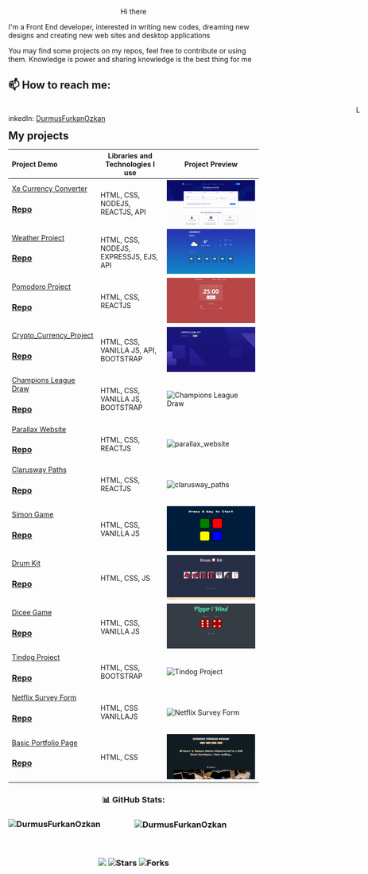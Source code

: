 
<p style="text-align:center">Hi there 
  
I'm a Front End developer, interested in writing new codes, dreaming new designs and creating new web sites and desktop applications 

You may find some projects on my repos, feel free to contribute or using them. Knowledge is power and sharing knowledge is the best thing for me 

## 📫 How to reach me: <br></p>
<span style="margin-left:50em;" >LinkedIn:</span> <a href='https://www.linkedin.com/in/durmusfurkanozkan/'>DurmusFurkanOzkan</a>




                          
                              
                             
<h2 style="text-align:center; display:inline;"> My projects</h2>


  Project Demo       |Libraries and Technologies I use     |Project Preview   
:-------------------------|-------------------------|-------------------------
[Xe Currency Converter](https://delicate-cactus-177fe6.netlify.app/) <h3>[Repo](https://github.com/DurmusFurkanOzkan/currency_converter)</h3> | HTML, CSS, NODEJS, REACTJS, API |![currency_converter](https://github.com/DurmusFurkanOzkan/currency_converter/blob/master/currency_gif.gif)
[Weather Project]() <h3>[Repo](https://github.com/DurmusFurkanOzkan/WeatherProject)</h3> | HTML, CSS, NODEJS, EXPRESSJS, EJS, API |![Weather Project](https://github.com/DurmusFurkanOzkan/WeatherProject/blob/main/Weather_Project_Gif.gif)
[Pomodoro Project](https://beautiful-torrone-52c4e9.netlify.app/) <h3>[Repo](https://github.com/DurmusFurkanOzkan/Pomodoro_Project)</h3> | HTML, CSS, REACTJS |![Pomodoro Project](https://github.com/DurmusFurkanOzkan/Pomodoro_Project/blob/main/Pomodoro_Gif.gif)
[Crypto_Currency_Project](https://main--remarkable-biscotti-c728f0.netlify.app/) <h3>[Repo](https://github.com/DurmusFurkanOzkan/crypto_coin_app)</h3> | HTML, CSS, VANILLA JS, API, BOOTSTRAP |![Crypto_Currency_Project](https://github.com/DurmusFurkanOzkan/crypto_coin_app/blob/main/crypto-gif.gif)
[Champions League Draw](https://tourmaline-genie-842d24.netlify.app/) <h3>[Repo](https://github.com/DurmusFurkanOzkan/champions_league_draw)</h3> | HTML, CSS, VANILLA JS, BOOTSTRAP |![Champions League Draw](https://github.com/DurmusFurkanOzkan/champions_league_draw/blob/main/cl_gif.gif)
[Parallax Website](https://645b82573d372716086592f8--frolicking-lamington-53190b.netlify.app/) <h3>[Repo](https://github.com/DurmusFurkanOzkan/Parallax_Website)</h3> | HTML, CSS, REACTJS |![parallax_website](https://github.com/DurmusFurkanOzkan/Parallax_Website/blob/master/parallax_project_gif.gif)
[Clarusway Paths](https://master--lucent-starburst-344560.netlify.app/) <h3>[Repo](https://github.com/DurmusFurkanOzkan/clarusway_paths)</h3> | HTML, CSS, REACTJS |![clarusway_paths](https://github.com/DurmusFurkanOzkan/clarusway_paths/blob/master/clarusway_paths_gif.gif)
[Simon Game](https://idyllic-rolypoly-798e83.netlify.app/) <h3>[Repo](https://github.com/DurmusFurkanOzkan/SimonGame)</h3> | HTML, CSS, VANILLA JS |![Simon Game](https://github.com/DurmusFurkanOzkan/SimonGame/blob/main/Simon_Game_Gif.gif)
[Drum Kit](https://lively-brioche-f02716.netlify.app/) <h3>[Repo](https://github.com/DurmusFurkanOzkan/DrumKit)</h3> | HTML, CSS, JS |![Drum Kit](https://github.com/DurmusFurkanOzkan/DrumKit/blob/main/Drum_Kit_Gif.gif)
[Dicee Game](https://sparkly-profiterole-cfb566.netlify.app/) <h3>[Repo](https://github.com/DurmusFurkanOzkan/Dicee_Game)</h3> | HTML, CSS, VANILLA JS | ![Dicee Game](https://github.com/DurmusFurkanOzkan/Dicee_Game/blob/main/Dicee_Game_Gif.gif)
[Tindog Project](https://dulcet-jelly-104d12.netlify.app/) <h3>[Repo](https://github.com/DurmusFurkanOzkan/TindogProject)</h3> | HTML, CSS, BOOTSTRAP | ![Tindog Project](https://github.com/DurmusFurkanOzkan/TinDogProject/blob/main/Tindog_Gif.gif)
[Netflix Survey Form](https://master--subtle-bublanina-8cf6c4.netlify.app/) <h3>[Repo](https://github.com/DurmusFurkanOzkan/Netflix_Survey_Form)</h3> | HTML, CSS VANILLAJS |![Netflix Survey Form](https://github.com/DurmusFurkanOzkan/Netflix_Survey_Form/blob/master/netlify_survey_form_gif.gif)
[Basic Portfolio Page](https://durmusfurkanozkan.github.io/Basic_Portfolio_Page/) <h3>[Repo](https://github.com/DurmusFurkanOzkan/Basic_Portfolio_Page)</h3> | HTML, CSS |![Basic_Portfolio_Page](https://github.com/DurmusFurkanOzkan/Basic_Portfolio_Page/blob/master/basic_portfolio_page.gif)




<h3 align="center">📊 GitHub Stats:</h3>

<div align="center"><h3 align="center"><img align="left" src="https://github-readme-stats.vercel.app/api/top-langs?username=DurmusFurkanOzkan&show_icons=true&locale=en&layout=compact" alt="DurmusFurkanOzkan" /></p>
<p>&nbsp;<img align="center" src="https://github-readme-stats.vercel.app/api?username=DurmusFurkanOzkan&show_icons=true&locale=en" alt="DurmusFurkanOzkan" /></h3>
 <br>
<h3 align="center"><img src="https://github.com/thmsgbrt/thmsgbrt/workflows/README%20build/badge.svg" /> <img alt="Stars" src="https://img.shields.io/github/stars/DurmusFurkanOzkan/thmsgbrt?style=flat-square&labelColor=343b41"/> <img alt="Forks" src="https://img.shields.io/github/forks/thmsgbrt/thmsgbrt?style=flat-square&labelColor=343b41"/></h3>
</div>
